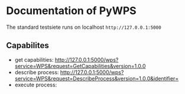# Documentation of PyWPS
The standard testsiete runs on localhost `http://127.0.0.1:5000`

## Capabilites

+ get capabilities: http://127.0.0.1:5000/wps?service=WPS&request=GetCapabilities&version=1.0.0
+ describe process: http://127.0.0.1:5000/wps?service=WPS&request=DescribeProcess&version=1.0.0&identifier=<CAPABILITY>
+ execute process:

